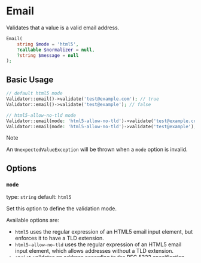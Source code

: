 # Email

Validates that a value is a valid email address.

```php
Email(
    string $mode = 'html5',
    ?callable $normalizer = null,
    ?string $message = null
);
```

## Basic Usage

```php
// default html5 mode
Validator::email()->validate('test@example.com'); // true
Validator::email()->validate('test@example'); // false

// html5-allow-no-tld mode
Validator::email(mode: 'html5-allow-no-tld')->validate('test@example.com'); // true
Validator::email(mode: 'html5-allow-no-tld')->validate('test@example'); // true
```

> [!NOTE]
> An `UnexpectedValueException` will be thrown when a `mode` option is invalid.

## Options

### `mode`

type: `string` default: `html5`

Set this option to define the validation mode.

Available options are:

- `html5` uses the regular expression of an HTML5 email input element, but enforces it to have a TLD extension.
- `html5-allow-no-tld` uses the regular expression of an HTML5 email input element, which allows addresses without a TLD extension.
- `strict` validates an address according to the [RFC 5322](https://datatracker.ietf.org/doc/html/rfc5322) specification.

### `normalizer`

type: `callable` default: `null`

Allows to define a `callable` that will be applied to the value before checking if it is valid.

For example, use `trim`, or pass your own function, to ignore whitespace in the beginning or end of an email address:

```php
Validator::email()->validate('test@example.com '); // false

Validator::email(normalizer: 'trim')->validate('test@example.com '); // true
Validator::email(normalizer: fn($value) => trim($value))->validate('test@example.com '); // true
```

### `message`

type: `?string` default: `The {{ name }} value is not a valid email address, {{ value }} given.`

Message that will be shown if the input value is not a valid email address.

The following parameters are available:

| Parameter     | Description               |
|---------------|---------------------------|
| `{{ value }}` | The current invalid value |
| `{{ name }}`  | Name of the invalid value |
| `{{ mode }}`  | Selected validation mode  |

## Changelog

- `0.6.0` Created